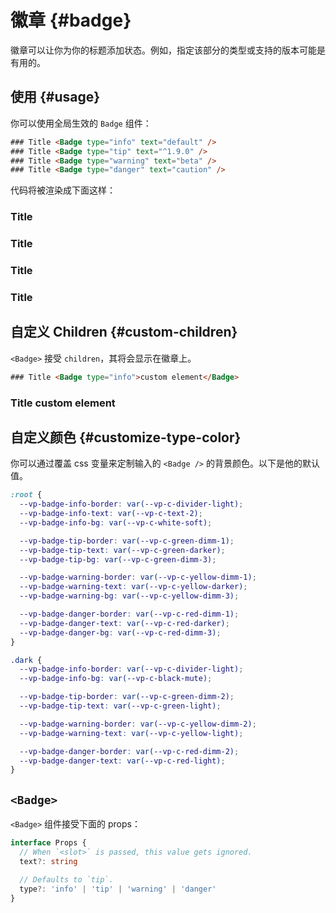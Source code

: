 # 徽章 {#badge}

徽章可以让你为你的标题添加状态。例如，指定该部分的类型或支持的版本可能是有用的。

## 使用 {#usage}

你可以使用全局生效的 `Badge` 组件：

```html
### Title <Badge type="info" text="default" />
### Title <Badge type="tip" text="^1.9.0" />
### Title <Badge type="warning" text="beta" />
### Title <Badge type="danger" text="caution" />
```

代码将被渲染成下面这样：

### Title <Badge type="info" text="default" />
### Title <Badge type="tip" text="^1.9.0" />
### Title <Badge type="warning" text="beta" />
### Title <Badge type="danger" text="caution" />

## 自定义 Children {#custom-children}

`<Badge>` 接受 `children`，其将会显示在徽章上。

```html
### Title <Badge type="info">custom element</Badge>
```

### Title <Badge type="info">custom element</Badge> 

## 自定义颜色 {#customize-type-color}

你可以通过覆盖 css 变量来定制输入的 `<Badge />` 的背景颜色。以下是他的默认值。

```css
:root {
  --vp-badge-info-border: var(--vp-c-divider-light);
  --vp-badge-info-text: var(--vp-c-text-2);
  --vp-badge-info-bg: var(--vp-c-white-soft);

  --vp-badge-tip-border: var(--vp-c-green-dimm-1);
  --vp-badge-tip-text: var(--vp-c-green-darker);
  --vp-badge-tip-bg: var(--vp-c-green-dimm-3);

  --vp-badge-warning-border: var(--vp-c-yellow-dimm-1);
  --vp-badge-warning-text: var(--vp-c-yellow-darker);
  --vp-badge-warning-bg: var(--vp-c-yellow-dimm-3);

  --vp-badge-danger-border: var(--vp-c-red-dimm-1);
  --vp-badge-danger-text: var(--vp-c-red-darker);
  --vp-badge-danger-bg: var(--vp-c-red-dimm-3);
}

.dark {
  --vp-badge-info-border: var(--vp-c-divider-light);
  --vp-badge-info-bg: var(--vp-c-black-mute);

  --vp-badge-tip-border: var(--vp-c-green-dimm-2);
  --vp-badge-tip-text: var(--vp-c-green-light);

  --vp-badge-warning-border: var(--vp-c-yellow-dimm-2);
  --vp-badge-warning-text: var(--vp-c-yellow-light);

  --vp-badge-danger-border: var(--vp-c-red-dimm-2);
  --vp-badge-danger-text: var(--vp-c-red-light);
}
```

## `<Badge>`

`<Badge>` 组件接受下面的 props：

```ts
interface Props {
  // When `<slot>` is passed, this value gets ignored.
  text?: string

  // Defaults to `tip`.
  type?: 'info' | 'tip' | 'warning' | 'danger'
}
```
